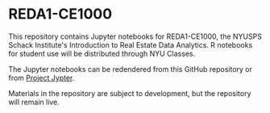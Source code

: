 # REDA1-CE1000
This repository contains Jupyter notebooks for REDA1-CE1000, the NYUSPS Schack Institute's Introduction to Real Estate Data Analytics.  R notebooks for student use will be distributed through NYU Classes.

The Jupyter notebooks can be redendered from this GitHub repository or from [Project Jypter](https://nbviewer.jupyter.org/).

Materials in the repository are subject to development, but the repository will remain live.
